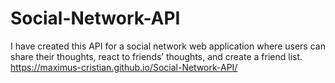# Social-Network-API
I have created this API for a social network web application where users can share their thoughts, react to friends’ thoughts, and create a friend list.
https://maximus-cristian.github.io/Social-Network-API/

